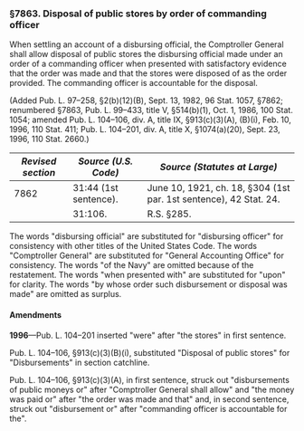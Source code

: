 ### §7863. Disposal of public stores by order of commanding officer ###

When settling an account of a disbursing official, the Comptroller General shall allow disposal of public stores the disbursing official made under an order of a commanding officer when presented with satisfactory evidence that the order was made and that the stores were disposed of as the order provided. The commanding officer is accountable for the disposal.

(Added Pub. L. 97–258, §2(b)(12)(B), Sept. 13, 1982, 96 Stat. 1057, §7862; renumbered §7863, Pub. L. 99–433, title V, §514(b)(1), Oct. 1, 1986, 100 Stat. 1054; amended Pub. L. 104–106, div. A, title IX, §913(c)(3)(A), (B)(i), Feb. 10, 1996, 110 Stat. 411; Pub. L. 104–201, div. A, title X, §1074(a)(20), Sept. 23, 1996, 110 Stat. 2660.)

|*Revised section*|*Source (U.S. Code)* |                  *Source (Statutes at Large)*                   |
|-----------------|---------------------|-----------------------------------------------------------------|
|      7862       |31:44 (1st sentence).|June 10, 1921, ch. 18, §304 (1st par. 1st sentence), 42 Stat. 24.|
|                 |       31:106.       |                           R.S. §285.                            |

The words "disbursing official" are substituted for "disbursing officer" for consistency with other titles of the United States Code. The words "Comptroller General" are substituted for "General Accounting Office" for consistency. The words "of the Navy" are omitted because of the restatement. The words "when presented with" are substituted for "upon" for clarity. The words "by whose order such disbursement or disposal was made" are omitted as surplus.

#### Amendments ####

**1996**—Pub. L. 104–201 inserted "were" after "the stores" in first sentence.

Pub. L. 104–106, §913(c)(3)(B)(i), substituted "Disposal of public stores" for "Disbursements" in section catchline.

Pub. L. 104–106, §913(c)(3)(A), in first sentence, struck out "disbursements of public moneys or" after "Comptroller General shall allow" and "the money was paid or" after "the order was made and that" and, in second sentence, struck out "disbursement or" after "commanding officer is accountable for the".